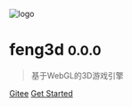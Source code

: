 ![logo](_media/favicon.ico)

# feng3d <small>0.0.0</small>

> 基于WebGL的3D游戏引擎


[Gitee](https://gitee.com/feng3d/feng3d)
[Get Started](#feng3d)